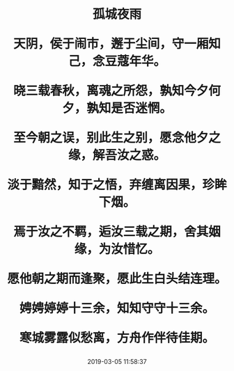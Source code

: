 ---
title: 孤城夜雨<P>天阴，侯于闹市，邂于尘间，守一厢知己，念豆蔻年华。<P>晓三载春秋，离魂之所怨，孰知今夕何夕，孰知是否迷惘。<P>至今朝之误，别此生之别，愿念他夕之缘，解吾汝之惑。<P>淡于黯然，知于之悟，弃缠离因果，珍眸下烟。<P>焉于汝之不羁，逅汝三载之期，舍其姻缘，为汝惜忆。<P>愿他朝之期而逢聚，愿此生白头结连理。<P>娉娉婷婷十三余，知知守守十三余。<P>寒城雾露似愁离，方舟作伴待佳期。
date: 2019-03-05 11:58:37
type: "about"
---